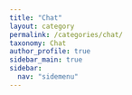 ```yaml
---
title: "Chat"
layout: category
permalink: /categories/chat/
taxonomy: Chat
author_profile: true
sidebar_main: true
sidebar:
  nav: "sidemenu"
---
```

